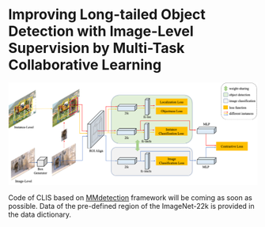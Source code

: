 # Improving Long-tailed Object Detection with Image-Level Supervision by Multi-Task Collaborative Learning

![CLIS Overview](./asset/overview.png)

Code of CLIS based on [MMdetection](https://github.com/open-mmlab/mmdetection) framework will be coming as soon as possible. Data of the pre-defined region of the ImageNet-22k is provided in the data dictionary.
